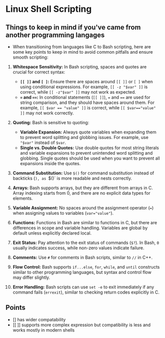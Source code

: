 # Linux Shell Scripting

## Things to keep in mind if you've came from another programming langages
- When transitioning from languages like C to Bash scripting, here are some key points to keep in mind to avoid common pitfalls and ensure smooth scripting:

1. **Whitespace Sensitivity:** In Bash scripting, spaces and quotes are crucial for correct syntax:
   - **`[[ ]]` and `[ ]`:** Ensure there are spaces around `[[ ]]` or `[ ]` when using conditional expressions. For example, `[[ -z "$var" ]]` is correct, while `[[ -z"$var" ]]` may not work as expected.
   - **`=` and `==`:** In conditional statements (`[[ ]]`), `=` and `==` are used for string comparison, and they should have spaces around them. For example, `[[ $var == "value" ]]` is correct, while `[[ $var=="value" ]]` may not work correctly.

2. **Quoting:** Bash is sensitive to quoting:
   - **Variable Expansion:** Always quote variables when expanding them to prevent word splitting and globbing issues. For example, use `"$var"` instead of `$var`.
   - **Single vs. Double Quotes:** Use double quotes for most string literals and variable expansions to prevent unintended word splitting and globbing. Single quotes should be used when you want to prevent all expansions inside the quotes.

3. **Command Substitution:** Use `$()` for command substitution instead of backticks (`), as `$()` is more readable and nests correctly.

4. **Arrays:** Bash supports arrays, but they are different from arrays in C. Array indexing starts from 0, and there are no explicit data types for elements.

5. **Variable Assignment:** No spaces around the assignment operator (`=`) when assigning values to variables (`var="value"`).

6. **Functions:** Functions in Bash are similar to functions in C, but there are differences in scope and variable handling. Variables are global by default unless explicitly declared local.

7. **Exit Status:** Pay attention to the exit status of commands (`$?`). In Bash, `0` usually indicates success, while non-zero values indicate failure.

8. **Comments:** Use `#` for comments in Bash scripts, similar to `//` in C++.

9. **Flow Control:** Bash supports `if...else`, `for`, `while`, and `until` constructs similar to other programming languages, but syntax and control flow may differ slightly.

10. **Error Handling:** Bash scripts can use `set -e` to exit immediately if any command fails (`errexit`), similar to checking return codes explicitly in C.



## Points
- [] has wider compatability
- [[ ]] supports more complex expression but compatibility is less and works mostly in modern shells
